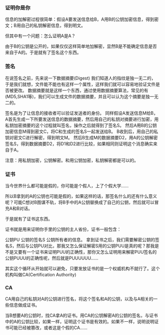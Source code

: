 ### 证明你是你
信息的加解密过程很简单：假设A要发送信息给B，A用B的公钥加密信息，得到密文；B用自己的私钥解密信息，得到明文。

但其中有一个问题：怎么证明A是A？

由于B的公钥是公开的，如果仅仅这样简单地加解密，显然B是不能确定信息是否来自于A的。于是就有了签名这个东西。

### 签名
在说签名之前，先来说一下数据摘要(Digest)
我们知道人的指纹是独一无二的，于是我们就想，文件能不能也有这样一个属性，这样我们就可以容易地验证文件是否被更改。
数据摘要就是这样一个东西，通过使用数据摘要算法，常见的有(MD5,SHA1等)，我们可以生成文件的数据摘要，并且可以认为这个摘要是独一无二的。

签名是为了让信息的接收者可以验证发送者的身份。
同样假设A发送信息M给B，A首先生成一下所要发送信息的数据摘要，然后用自己的私钥对摘要进行加密，用私钥加密摘要的这个过程就叫签名，操作之后就得到了签名S。
然后A用B的公钥加密信息M得到密文C，将C和生成的签名S一起发送给B。
B收到后，用自己的私钥对密文C进行解密，得到明文M。
然后B生成M的数据摘要D2，用A的公钥解密签名S，得到数据摘要D2，将D1和D2进行比较，如果相同则证明这个消息确实来自于A。

注意：用私钥加密，公钥解密。和用公钥加密，私钥解密都是可以的。

### 证书
当今世界什么都可能是假的，你可能是个假人，上了个假大学……

所以B拿到的A的公钥也可能是假的，如果这样的话，那签名什么的还有什么意义呢？可能C想对B图谋不轨，将B手中的A公钥替换成了自己的公钥，然后就可以冒充A和B对话。

于是就有了证书这东西。

证书就是用来证明你手里的公钥的主人省份，证书一般包含：

公钥PU
公钥的签名S
公钥所有者的信息。
拿到证书之后，我们需要解密公钥的签名S，然后与公钥PU对比，那我又怎么保证解密S用的公钥PUU是真的呢？那我是不是又要有一个证书来证明PUU的正确性，那你又怎么证明用来解密PUU签名的公钥PUUU的正确性呢，然后就是PUUUUUU……

其实这个循环从开始就可以避免，只要发放证书的是一个权威机构不就行了。这个机构叫做CA(Certification Authority)

### CA
CA用自己的私钥对A的公钥进行签名，将这个签名和A的公钥，以及与A相关的一些信息做成证书。

当B想要A的公钥时，找CA拿A的证书。用CA的公钥解密A的公钥的签名，与证书中的A的公钥比较，如果一样，证明这个证书是有效的。如果不一样，说明说明证书可能已经被篡改，或者这是个假的CA……